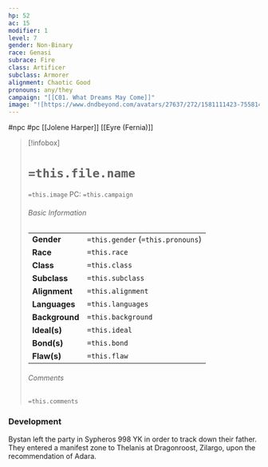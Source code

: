 ```yaml
---
hp: 52
ac: 15
modifier: 1
level: 7
gender: Non-Binary
race: Genasi
subrace: Fire
class: Artificer
subclass: Armorer
alignment: Chaotic Good
pronouns: any/they
campaign: "[[C01. What Dreams May Come]]"
image: "![https://www.dndbeyond.com/avatars/27637/272/1581111423-75581475.jpeg|250](https://www.dndbeyond.com/avatars/27637/272/1581111423-75581475.jpeg)"
---
```

 #npc #pc [[Jolene Harper]] [[Eyre (Fernia)]]

> [!infobox]
> # `=this.file.name`
> `=this.image`
> PC: `=this.campaign`
> ###### Basic Information
> |  |  |
> | ---- | ---- |
> | **Gender** | `=this.gender` (`=this.pronouns`) |
> | **Race** | `=this.race` |
> | **Class** | `=this.class` |
> | **Subclass** | `=this.subclass` |
> | **Alignment** | `=this.alignment` |
> | **Languages** | `=this.languages` |
> | **Background** | `=this.background` |
> | **Ideal(s)** | `=this.ideal` |
> | **Bond(s)** | `=this.bond` |
> | **Flaw(s)** | `=this.flaw` |
> ###### Comments
> `=this.comments`

### Development

Bystan left the party in Sypheros 998 YK in order to track down their father. They entered a manifest zone to Thelanis at Dragonroost, Zilargo, upon the recommendation of Adara.
